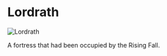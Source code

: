 # Lordrath

![Lordrath](https://steamuserimages-a.akamaihd.net/ugc/860610312545827405/59B3D4443232865847805B76123A36336CA9C764/)

A fortress that had been occupied by the Rising Fall.